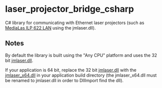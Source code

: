 # laser_projector_bridge_csharp
C# library for communicating with Ethernet laser projectors (such as [MediaLas ILP 622 LAN](http://www.medialas-industrial.de/ilp622-laserprojektor.html?&L=1) using the jmlaser.dll).

## Notes

By default the library is built using the "Any CPU" platform and uses the 32 bit [jmlaser.dll](LaserProjectorBridge/jmlaser.dll?raw=true).

If your application is 64 bit, replace the 32 bit [jmlaser.dll](LaserProjectorBridge/jmlaser.dll?raw=true) with the [jmlaser_x64.dll](LaserProjectorBridge/jmlaser_x64.dll?raw=true) in your application build directory (the jmlaser_x64.dll must be renamed to jmlaser.dll in order to DllImport find the dll).
